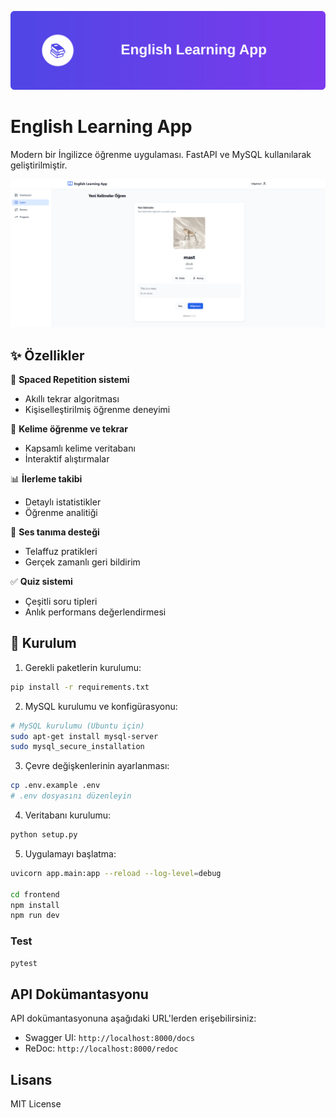 ![English Learning App](docs/header-image.svg)

# English Learning App

Modern bir İngilizce öğrenme uygulaması. FastAPI ve MySQL kullanılarak geliştirilmiştir.

![Features](docs/3.png)

## ✨ Özellikler

🔄 **Spaced Repetition sistemi**
- Akıllı tekrar algoritması
- Kişiselleştirilmiş öğrenme deneyimi

📝 **Kelime öğrenme ve tekrar**
- Kapsamlı kelime veritabanı
- İnteraktif alıştırmalar

📊 **İlerleme takibi**
- Detaylı istatistikler
- Öğrenme analitiği

🎤 **Ses tanıma desteği**
- Telaffuz pratikleri
- Gerçek zamanlı geri bildirim

✅ **Quiz sistemi**
- Çeşitli soru tipleri
- Anlık performans değerlendirmesi

## 🚀 Kurulum

1. Gerekli paketlerin kurulumu:
```bash
pip install -r requirements.txt
```

2. MySQL kurulumu ve konfigürasyonu:
```bash
# MySQL kurulumu (Ubuntu için)
sudo apt-get install mysql-server
sudo mysql_secure_installation
```

3. Çevre değişkenlerinin ayarlanması:
```bash
cp .env.example .env
# .env dosyasını düzenleyin
```

4. Veritabanı kurulumu:
```bash
python setup.py
```

5. Uygulamayı başlatma:
```bash
uvicorn app.main:app --reload --log-level=debug

cd frontend
npm install
npm run dev
```

### Test
```bash
pytest
```

## API Dokümantasyonu

API dokümantasyonuna aşağıdaki URL'lerden erişebilirsiniz:
- Swagger UI: `http://localhost:8000/docs`
- ReDoc: `http://localhost:8000/redoc`

## Lisans

MIT License